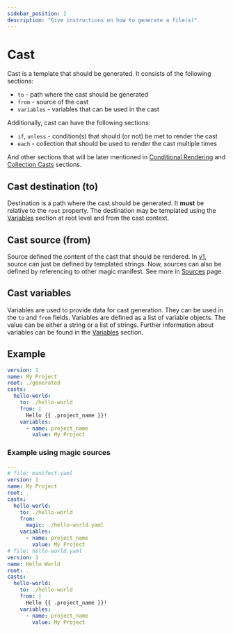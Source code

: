 ```yaml
---
sidebar_position: 2
description: "Give instructions on how to generate a file(s)"
---
```


# Cast

Cast is a template that should be generated. It consists of the following sections:

- `to` - path where the cast should be generated
- `from` - source of the cast
- `variables` - variables that can be used in the cast

Additionally, cast can have the following sections:

- `if`, `unless` - condition(s) that should (or not) be met to render the cast
- `each` - collection that should be used to render the cast multiple times

And other sections that will be later mentioned in [Conditional Rendering](/docs/concepts/conditional) and [Collection Casts](/docs/concepts/collection) sections.

## Cast destination (to)

Destination is a path where the cast should be generated. It **must** be relative to the `root` property. The destination may be templated using the [Variables](/docs/concepts/variables) section at root level and from the cast context.

## Cast source (from)

Source defined the content of the cast that should be rendered. In [v1](../../versioned_docs/version-1.X/concepts/casts.md#cast-source-from), source can just be defined by templated strings. Now, sources can also be defined by referencing to other magic manifest. See more in [Sources](./sources.md) page.

## Cast variables

Variables are used to provide data for cast generation. They can be used in the `to` and `from` fields. Variables are defined as a list of variable objects. The value can be either a string or a list of strings. Further information about variables can be found in the [Variables](/docs/concepts/variables) section.

## Example

```yaml
version: 1
name: My Project
root: ./generated
casts:
  hello-world:
    to: ./hello-world
    from: |
      Hello {{ .project_name }}!
    variables:
      - name: project_name
        value: My Project
```

### Example using magic sources

```yaml
---
# file: manifest.yaml
version: 1
name: My Project
root: .
casts:
  hello-world:
    to: ./hello-world
    from:
      magic: ./hello-world.yaml
    variables:
      - name: project_name
        value: My Project
# file: hello-world.yaml
version: 1
name: Hello World
root: .
casts:
  hello-world:
    to: ./hello-world
    from: |
      Hello {{ .project_name }}!
    variables:
      - name: project_name
        value: My Project
```


